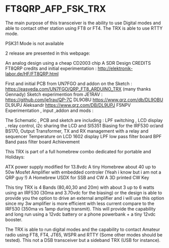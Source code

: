 # FT8QRP_AFP_FSK_TRX
The main purpose of this transceiver is the ability to use Digital modes and able to contact other station using FT8 or FT4.
The TRX is able to use RTTY mode.

PSK31 Mode is not available

2 release are presented in this webpage:

An analog design using a cheap CD2003 chip
A SDR Design
CREDITS
FT8QRP credits and initial experimentation : http://elektronik-labor.de/HF/FT8QRP.html

First and initial PCB from UN7FGO and addon on the Sketch : https://easyeda.com/UN7FGO/QRP_FT8_ARDUINO_TRX (many thanks Gennady)
Sketch experimention from JE1RAV : https://github.com/je1rav/QP-7C
DL9OBU https://www.qrz.com/db/DL9OBU
DL9UPJ Aleksandr https://www.qrz.com/DB/DL9UPJ
F5NPV Experimentation , input ,addon and mods :

The Schematic , PCB and sketch are including : LPF switching , LCD display , relay control, i2c sharing the LCD and SI5351
Biasing for the IRF530 or/and BS170, Output Transformer, TX and RX management with a relay and sequencer
Temperature on LCD 1602 display
LPF low pass filter board
BPF Band pass filter board
Achievement

This TRX is part of a full homebrew combo dedicated for portable and Holidays:

ATX power supply modified for 13.8vdc
A tiny Homebrew about 40 up to 50w Mosfet Amplifier with embedded controler (Yeah i know but i am not a QRP guy !)
A Homebrew USDX for SSB and CW
A 3D printed CW Key

This tiny TRX is 4 Bands (80,40,30 and 20m) with about 3 up to 6 watts using an IRF530 (30ma and 3.70vdc for the biasing) or the design is able to provide you the option to drive an external amplifier and i will use this option since my 3w amplifier is more efficient with less current compare to the IRF530 (350ma vs 1amp during transmit). This will provide the capability and long run using a 12vdc battery or a phone powerbank + a tiny 12vdc booster.

The TRX is able to run digital modes and the capability to contact Amateur radio using FT8, FT4, JT65, WSPR and RTTY (Some other modes should be tested). This not a DSB transceiver but a sideband TRX (USB for instance).




